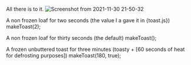 All there is to it.
![Screenshot from 2021-11-30 21-50-32](https://user-images.githubusercontent.com/43517018/144126565-f9874a49-4f4c-4754-b6e7-7d84d05e5158.png)

A non frozen loaf for two seconds (the value I a gave it in {toast.js})
makeToast(2);

A non frozen loaf for thirty seconds (the default)
makeToast();

A frozen unbuttered toast for three minutes (toasty + [60 seconds of heat for defrosting purposes])
makeToast(180, true);
